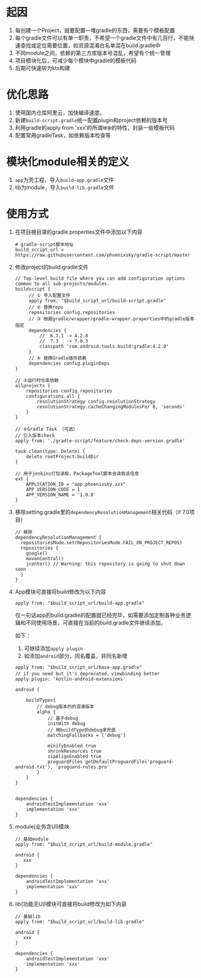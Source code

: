# 起因

1. 每创建一个Project，就要配置一堆gradle的东西，需要有个模板配置
2. 每个gradle文件可以有单一职责，不希望一个gradle文件中有几百行，不能快速查找或定位需要位置，如资源混淆白名单混在build.gradle中
3. 不同module之间，依赖的第三方库版本号混乱，希望有个统一管理
4. 项目模块化后，可减少每个模块中gradle的模板代码
5. 后期可快速转为kts构建

# 优化思路

1. 使用国内仓库阿里云，加快编译速度。
2. 新建`build-script.gradle`统一配置plugin和project依赖的版本号
3. 利用gradle的apply from 'xxx'的所谓`继承`的特性，封装一些模板代码
4. 配置常用gradleTask，如依赖版本检查等

# 模块化module相关的定义

1. `app`为壳工程，导入`build-app.gradle`文件
2. lib为module，导入`build-lib.gradle`文件

# 使用方式

1. 在项目根目录的gradle.properties文件中添加以下内容
   ```
   # gradle-script脚本地址
   build_script_url = https://raw.githubusercontent.com/phoenixsky/gradle-script/master
   ```

2. 修改project的build.gradle文件

   ```
   // Top-level build file where you can add configuration options common to all sub-projects/modules.
   buildscript {
        // ① 导入配置文件
        apply from: "$build_script_url/build-script.gradle"
        // ② 替换repo
        repositories config.repositories
        // ③ 根据gradle/wrapper/gradle-wrapper.properties中的gradle版本指定
        dependencies {
            //  6.7.1 -> 4.2.0
            //  7.3   -> 7.0.3
            classpath 'com.android.tools.build:gradle:4.2.0'
        }
        // ④ 替换Gradle插件依赖
        dependencies config.pluginDeps
   }
   
   // ⑤运行时仓库依赖
   allprojects {
       repositories config.repositories
       configurations.all {
           resolutionStrategy config.resolutionStrategy
           resolutionStrategy.cacheChangingModulesFor 0, 'seconds'
       }
   }
   
   // ⑥Gradle Task （可选）
   // 引入版本check
   apply from: './gradle-script/feature/check-deps-version.gradle'
   
   task clean(type: Delete) {
       delete rootProject.buildDir
   }
   
   // 用于jenkins打包读取，PackageTool脚本会读取该信息
   ext {
       APPLICATION_ID = "app.phoenixsky.xxx"
       APP_VERSION_CODE = 1
       APP_VERSION_NAME = '1.0.0'
   }
   ```

5. 移除setting.gradle里的`dependencyResolutionManagement`相关代码（if 7.0项目）

   ```
   // 移除
   dependencyResolutionManagement {
     repositoriesMode.set(RepositoriesMode.FAIL_ON_PROJECT_REPOS)
     repositories {
       google()
       mavenCentral()
       jcenter() // Warning: this repository is going to shut down soon
     }
   }
   ```



4. App模块可直接将build修改为以下内容

   ```
   apply from: "$build_script_url/build-app.gradle"
   ```

   仅一句话app的build.gradle的配置就已经完毕，如需要添加定制各种业务逻辑和不同使用场景，可直接在当前的build.gradle文件继续添加。

   如下：

    1. 可继续添加`apply plugin`
    2. 如添加`android`部分，同名覆盖，非同名新增

   ```
   apply from: "$build_script_url/base-app.gradle"
   // if you need but it's deprecated，viewbinding better
   apply plugin: 'kotlin-android-extensions'
   
   android {
   
       buildTypes{
           // debug版本的的混淆版本
           alpha {
               // 基于debug
               initWith debug
               // 用buildType的debug来兜底
               matchingFallbacks = ['debug']
   
               minifyEnabled true
               shrinkResources true
               zipAlignEnabled true
               proguardFiles getDefaultProguardFile('proguard-android.txt'), 'proguard-rules.pro'
           }
       }
   }
   
   
   dependencies {
       androidTestImplementation 'xxx'
       implementation 'xxx'
   }
   ```



5. module(业务含UI)模块

   ```
   // 基础module
   apply from: "$build_script_url/build-module.gradle"
   
   android {
      xxx
   }
   
   dependencies {
       androidTestImplementation 'xxx'
       implementation 'xxx'
   }
   ```



6. lib(功能无UI)模块可直接将build修改为如下内容

   ```
   // 基础lib
   apply from: "$build_script_url/build-lib.gradle"
   
   android {
      xxx
   }
   
   dependencies {
       androidTestImplementation 'xxx'
       implementation 'xxx'
   }
   ```

   